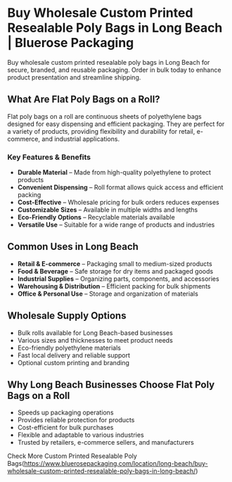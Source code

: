 # Buy Wholesale Custom Printed Resealable Poly Bags in Long Beach | Bluerose Packaging

Buy wholesale custom printed resealable poly bags in Long Beach for secure, branded, and reusable packaging. Order in bulk today to enhance product presentation and streamline shipping.

## What Are Flat Poly Bags on a Roll?

Flat poly bags on a roll are continuous sheets of polyethylene bags designed for easy dispensing and efficient packaging. They are perfect for a variety of products, providing flexibility and durability for retail, e-commerce, and industrial applications.

### Key Features & Benefits

- **Durable Material** – Made from high-quality polyethylene to protect products  
- **Convenient Dispensing** – Roll format allows quick access and efficient packing  
- **Cost-Effective** – Wholesale pricing for bulk orders reduces expenses  
- **Customizable Sizes** – Available in multiple widths and lengths  
- **Eco-Friendly Options** – Recyclable materials available  
- **Versatile Use** – Suitable for a wide range of products and industries  

## Common Uses in Long Beach

- **Retail & E-commerce** – Packaging small to medium-sized products  
- **Food & Beverage** – Safe storage for dry items and packaged goods  
- **Industrial Supplies** – Organizing parts, components, and accessories  
- **Warehousing & Distribution** – Efficient packing for bulk shipments  
- **Office & Personal Use** – Storage and organization of materials  

## Wholesale Supply Options

- Bulk rolls available for Long Beach-based businesses  
- Various sizes and thicknesses to meet product needs  
- Eco-friendly polyethylene materials  
- Fast local delivery and reliable support  
- Optional custom printing and branding  

## Why Long Beach Businesses Choose Flat Poly Bags on a Roll

- Speeds up packaging operations  
- Provides reliable protection for products  
- Cost-efficient for bulk purchases  
- Flexible and adaptable to various industries  
- Trusted by retailers, e-commerce sellers, and manufacturers

Check More Custom Printed Resealable Poly Bags(https://www.bluerosepackaging.com/location/long-beach/buy-wholesale-custom-printed-resealable-poly-bags-in-long-beach/)

